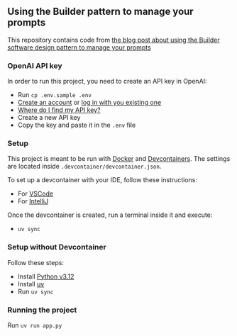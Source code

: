 ## Using the Builder pattern to manage your prompts

This repository contains code from [the blog post about using the Builder software design pattern to manage your prompts](https://ninkovic.dev/blog/2025/builder-pattern-for-prompt-management)

### OpenAI API key

In order to run this project, you need to create an API key in OpenAI:

- Run `cp .env.sample .env`
- [Create an account](https://platform.openai.com/signup)
  or [log in with you existing one](https://platform.openai.com/login)
- [Where do I find my API key?](https://help.openai.com/en/articles/4936850-where-do-i-find-my-openai-api-key)
- Create a new API key
- Copy the key and paste it in the `.env` file

### Setup

This project is meant to be run with [Docker](https://www.docker.com/products/docker-desktop/)
and [Devcontainers](https://containers.dev/).
The settings are located inside `.devcontainer/devcontainer.json`.

To set up a devcontainer with your IDE, follow these instructions:

- For [VSCode](https://code.visualstudio.com/docs/devcontainers/tutorial)
- For [IntelliJ](https://www.jetbrains.com/help/idea/connect-to-devcontainer.html)

Once the devcontainer is created, run a terminal inside it and execute:

- `uv sync`

### Setup without Devcontainer

Follow these steps:

- Install [Python v3.12](https://www.python.org/downloads/)
- Install [uv](https://github.com/astral-sh/uv)
- Run `uv sync`

### Running the project

Run `uv run app.py`
